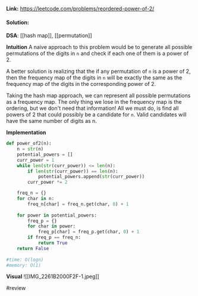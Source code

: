 
**Link:** https://leetcode.com/problems/reordered-power-of-2/
#### Solution:

**DSA**: [[hash map]], [[permutation]]

**Intuition**
A naive approach to this problem would be to generate all possible permutations of the digits in `n` and check if each one of them is a power of 2. 

A better solution is realizing that the if any permutation of `n` is a power of 2, then the frequency map of the digits in `n` will be exactly the same as the frequency map of the digits in the corresponding power of 2. 

Taking the hash map approach, we can represent all possible permutations as a frequency map. The only thing we lose in the frequency map is the ordering, but we don't need that information! All we must do, is find all powers of 2 that could possibly be a candidate for `n`. Valid candidates will have the same number of digits as n.


**Implementation**
```python
def power_of2(n):
	n = str(n)
	potential_powers = []
	curr_power = 1
	while len(str(curr_power)) <= len(n):
		if len(str(curr_power)) == len(n):
			potential_powers.append(str(curr_power))
		curr_power *= 2

	freq_n = {}
	for char in n:
		freq_n[char] = freq_n.get(char, 0) + 1
		
	for power in potential_powers:
		freq_p = {}
		for char in power:
			freq_p[char] = freq_p.get(char, 0) + 1
		if freq_p == freq_n:
			return True
	return False
			
#time: O(logn)
#memory: O(1)
```

**Visual** 
![[IMG_2261B2000F2F-1.jpeg]]

#review 


